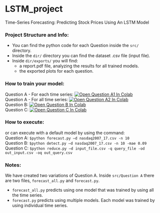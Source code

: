 # LSTM_project
Time-Series Forecasting: Predicting Stock Prices Using An LSTM Model

### Project Structure and Info:

- You can find the python code for each Question inside the  `src/` directory.
- Inside the `dir/` directory you can find the dataset .csv file (input file).
- Inside `dir/exports/` you will find: 
  - a report.pdf file, analyzing the results for all trained models.
  - the exported plots for each question.

### How to train your model:

Question A - For each time series:
[![Open Question A1 In Colab](https://colab.research.google.com/assets/colab-badge.svg)](https://colab.research.google.com/drive/1U7BL5D9G0btYpWmswPgVWk59AUj-jMUy?usp=sharing)<br />
Question A - For all time series:
[![Open Question A2 In Colab](https://colab.research.google.com/assets/colab-badge.svg)](https://colab.research.google.com/drive/1fZrYgKbhb7ZEABkpXEWWelFMav5sFwJ5?usp=sharing)<br />
Question Β:
[![Open Question B In Colab](https://colab.research.google.com/assets/colab-badge.svg)](https://colab.research.google.com/drive/1COqg6tsL6WM_Eye2Yv84o0y9hdEkNIEZ?usp=sharing)<br />
Question C:
[![Open Question C In Colab](https://colab.research.google.com/assets/colab-badge.svg)](https://colab.research.google.com/drive/1LBrn2DlUjxAugzAXNAWtZ2Gs_PuOl3po?usp=sharing)<br />

### How to execute:

or can execute with a default model by using the command:<br />
Question A: `$python forecast.py –d nasdaq2007_17.csv -n 10`<br />
Question B: `$python detect.py –d nasdaq2007_17.csv -n 10 -mae 0.09`<br />
Question C: `$python reduce.py –d input_file.csv -q query_file -od out_input.csv -oq out_query.csv`<br />

### Notes:

We have created two variations of Question A. Inside `src/Question A` there are two files, `forecast_all.py` and `forecast.py`. 
- `forecast_all.py` predicts using one model that was trained by using all the time series.
- `forecast.py` predicts using multiple models. Each model was trained by using individual time series.